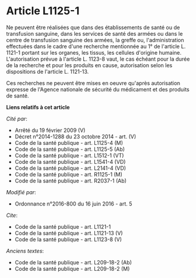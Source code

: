 # Article L1125-1

Ne peuvent être réalisées que dans des établissements de santé ou de transfusion sanguine, dans les services de santé des
armées ou dans le centre de transfusion sanguine des armées, la greffe ou, l'administration effectuées dans le cadre d'une
recherche mentionnée au 1° de l'article L. 1121-1 portant sur les organes, les tissus, les cellules d'origine humaine.
L'autorisation prévue à l'article L. 1123-8 vaut, le cas échéant pour la durée de la recherche et pour les produits en cause,
autorisation selon les dispositions de l'article L. 1121-13. 

Ces recherches ne peuvent être mises en oeuvre qu'après autorisation expresse de l'Agence nationale de sécurité du médicament
et des produits de santé.

**Liens relatifs à cet article**

_Cité par_:

  - Arrêté du 19 février 2009 (V)
  - Décret n°2014-1288 du 23 octobre 2014 - art. (V)
  - Code de la santé publique - art. L1125-4 (M)
  - Code de la santé publique - art. L1125-5 (Ab)
  - Code de la santé publique - art. L1512-1 (VT)
  - Code de la santé publique - art. L1541-4 (VD)
  - Code de la santé publique - art. L2141-4 (VD)
  - Code de la santé publique - art. R1125-1 (M)
  - Code de la santé publique - art. R2037-1 (Ab)

_Modifié par_:

  - Ordonnance n°2016-800 du 16 juin 2016 - art. 5

_Cite_:

  - Code de la santé publique - art. L1121-1
  - Code de la santé publique - art. L1121-13 (V)
  - Code de la santé publique - art. L1123-8 (V)

_Anciens textes_:

  - Code de la santé publique - art. L209-18-2 (Ab)
  - Code de la santé publique - art. L209-18-2 (M)

